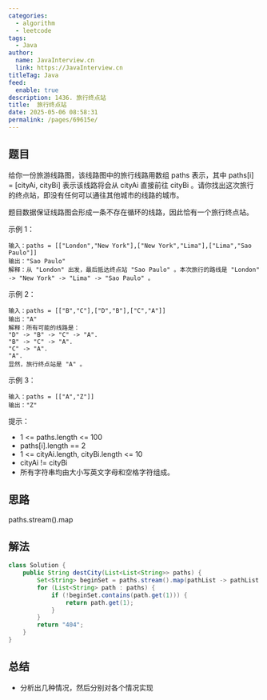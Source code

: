 ```yaml
---
categories: 
  - algorithm
  - leetcode
tags: 
  - Java
author: 
  name: JavaInterview.cn
  link: https://JavaInterview.cn
titleTag: Java
feed: 
  enable: true
description: 1436. 旅行终点站
title:  旅行终点站
date: 2025-05-06 08:58:31
permalink: /pages/69615e/
---
```


## 题目
给你一份旅游线路图，该线路图中的旅行线路用数组 paths 表示，其中 paths[i] = [cityAi, cityBi] 表示该线路将会从 cityAi 直接前往 cityBi 。请你找出这次旅行的终点站，即没有任何可以通往其他城市的线路的城市。

题目数据保证线路图会形成一条不存在循环的线路，因此恰有一个旅行终点站。



示例 1：

    输入：paths = [["London","New York"],["New York","Lima"],["Lima","Sao Paulo"]]
    输出："Sao Paulo"
    解释：从 "London" 出发，最后抵达终点站 "Sao Paulo" 。本次旅行的路线是 "London" -> "New York" -> "Lima" -> "Sao Paulo" 。
示例 2：

    输入：paths = [["B","C"],["D","B"],["C","A"]]
    输出："A"
    解释：所有可能的线路是：
    "D" -> "B" -> "C" -> "A".
    "B" -> "C" -> "A".
    "C" -> "A".
    "A".
    显然，旅行终点站是 "A" 。
示例 3：

    输入：paths = [["A","Z"]]
    输出："Z"


提示：

* 1 <= paths.length <= 100
* paths[i].length == 2
* 1 <= cityAi.length, cityBi.length <= 10
* cityAi != cityBi
* 所有字符串均由大小写英文字母和空格字符组成。


## 思路

paths.stream().map

## 解法
```java
class Solution {
    public String destCity(List<List<String>> paths) {
        Set<String> beginSet = paths.stream().map(pathList -> pathList.get(0)).collect(Collectors.toSet());
        for (List<String> path : paths) {
            if (!beginSet.contains(path.get(1))) {
                return path.get(1);
            }
        }
        return "404";
    }
}

```

## 总结

- 分析出几种情况，然后分别对各个情况实现 
